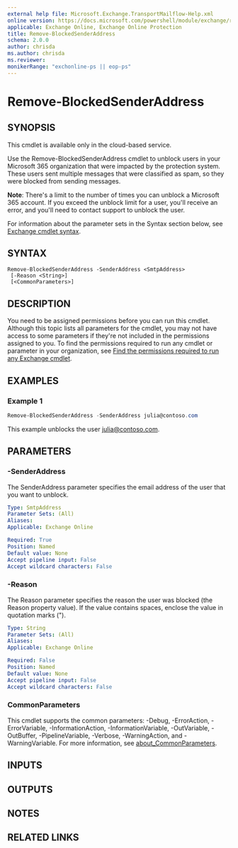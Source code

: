 ```yaml
---
external help file: Microsoft.Exchange.TransportMailflow-Help.xml
online version: https://docs.microsoft.com/powershell/module/exchange/remove-blockedsenderaddress
applicable: Exchange Online, Exchange Online Protection
title: Remove-BlockedSenderAddress
schema: 2.0.0
author: chrisda
ms.author: chrisda
ms.reviewer:
monikerRange: "exchonline-ps || eop-ps"
---
```


# Remove-BlockedSenderAddress

## SYNOPSIS
This cmdlet is available only in the cloud-based service.

Use the Remove-BlockedSenderAddress cmdlet to unblock users in your Microsoft 365 organization that were impacted by the protection system. These users sent multiple messages that were classified as spam, so they were blocked from sending messages.

**Note**: There's a limit to the number of times you can unblock a Microsoft 365 account. If you exceed the unblock limit for a user, you'll receive an error, and you'll need to contact support to unblock the user.

For information about the parameter sets in the Syntax section below, see [Exchange cmdlet syntax](https://docs.microsoft.com/powershell/exchange/exchange-cmdlet-syntax).

## SYNTAX

```
Remove-BlockedSenderAddress -SenderAddress <SmtpAddress>
 [-Reason <String>]
 [<CommonParameters>]
```

## DESCRIPTION
You need to be assigned permissions before you can run this cmdlet. Although this topic lists all parameters for the cmdlet, you may not have access to some parameters if they're not included in the permissions assigned to you. To find the permissions required to run any cmdlet or parameter in your organization, see [Find the permissions required to run any Exchange cmdlet](https://docs.microsoft.com/powershell/exchange/find-exchange-cmdlet-permissions).

## EXAMPLES

### Example 1
```powershell
Remove-BlockedSenderAddress -SenderAddress julia@contoso.com
```

This example unblocks the user julia@contoso.com.

## PARAMETERS

### -SenderAddress
The SenderAddress parameter specifies the email address of the user that you want to unblock.

```yaml
Type: SmtpAddress
Parameter Sets: (All)
Aliases:
Applicable: Exchange Online

Required: True
Position: Named
Default value: None
Accept pipeline input: False
Accept wildcard characters: False
```

### -Reason
The Reason parameter specifies the reason the user was blocked (the Reason property value). If the value contains spaces, enclose the value in quotation marks (").

```yaml
Type: String
Parameter Sets: (All)
Aliases:
Applicable: Exchange Online

Required: False
Position: Named
Default value: None
Accept pipeline input: False
Accept wildcard characters: False
```

### CommonParameters
This cmdlet supports the common parameters: -Debug, -ErrorAction, -ErrorVariable, -InformationAction, -InformationVariable, -OutVariable, -OutBuffer, -PipelineVariable, -Verbose, -WarningAction, and -WarningVariable. For more information, see [about_CommonParameters](https://go.microsoft.com/fwlink/p/?LinkID=113216).

## INPUTS

###  

## OUTPUTS

###  

## NOTES

## RELATED LINKS
